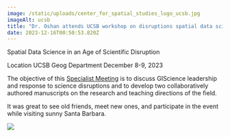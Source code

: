 ```yaml
---
image: /static/uploads/center_for_spatial_studies_logo_ucsb.jpg
imageAlt: ucsb
title: "Dr. Oshan attends UCSB workshop on disruptions spatial data science "
date: 2023-12-16T00:50:53.820Z
---
```


Spatial Data Science in an Age of Scientific Disruption

Location
UCSB Geog Department
December 8-9, 2023

The objective of this [Specialist Meeting](https://spatial.ucsb.edu/events/all/2023/spatial-data-science-age-scientific-disruption) is to discuss GIScience leadership and response to science disruptions and to develop two collaboratively authored manuscripts on the research and teaching directions of the field. 

It was great to see old friends, meet new ones, and participate in the event while visiting sunny Santa Barbara.

![](/uploads/unnamed2.jpg)